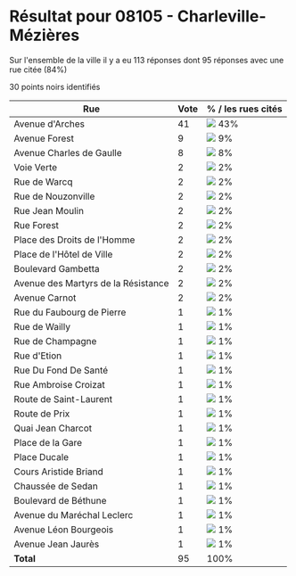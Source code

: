 # Résultat pour 08105 - Charleville-Mézières

Sur l'ensemble de la ville il y a eu 113 réponses dont 95 réponses avec une rue citée (84%)

30 points noirs identifiés

| Rue | Vote | % / les rues cités|
|-----|------|-------------------|
| Avenue d'Arches | 41 | <img src="../../img/bar_43.gif" />&nbsp;43%|
| Avenue Forest | 9 | <img src="../../img/bar_9.gif" />&nbsp;9%|
| Avenue Charles de Gaulle | 8 | <img src="../../img/bar_8.gif" />&nbsp;8%|
| Voie Verte | 2 | <img src="../../img/bar_2.gif" />&nbsp;2%|
| Rue de Warcq | 2 | <img src="../../img/bar_2.gif" />&nbsp;2%|
| Rue de Nouzonville | 2 | <img src="../../img/bar_2.gif" />&nbsp;2%|
| Rue Jean Moulin | 2 | <img src="../../img/bar_2.gif" />&nbsp;2%|
| Rue Forest | 2 | <img src="../../img/bar_2.gif" />&nbsp;2%|
| Place des Droits de l'Homme | 2 | <img src="../../img/bar_2.gif" />&nbsp;2%|
| Place de l'Hôtel de Ville | 2 | <img src="../../img/bar_2.gif" />&nbsp;2%|
| Boulevard Gambetta | 2 | <img src="../../img/bar_2.gif" />&nbsp;2%|
| Avenue des Martyrs de la Résistance | 2 | <img src="../../img/bar_2.gif" />&nbsp;2%|
| Avenue Carnot | 2 | <img src="../../img/bar_2.gif" />&nbsp;2%|
| Rue du Faubourg de Pierre | 1 | <img src="../../img/bar_1.gif" />&nbsp;1%|
| Rue de Wailly | 1 | <img src="../../img/bar_1.gif" />&nbsp;1%|
| Rue de Champagne | 1 | <img src="../../img/bar_1.gif" />&nbsp;1%|
| Rue d'Etion | 1 | <img src="../../img/bar_1.gif" />&nbsp;1%|
| Rue Du Fond De Santé | 1 | <img src="../../img/bar_1.gif" />&nbsp;1%|
| Rue Ambroise Croizat | 1 | <img src="../../img/bar_1.gif" />&nbsp;1%|
| Route de Saint-Laurent | 1 | <img src="../../img/bar_1.gif" />&nbsp;1%|
| Route de Prix | 1 | <img src="../../img/bar_1.gif" />&nbsp;1%|
| Quai Jean Charcot | 1 | <img src="../../img/bar_1.gif" />&nbsp;1%|
| Place de la Gare | 1 | <img src="../../img/bar_1.gif" />&nbsp;1%|
| Place Ducale | 1 | <img src="../../img/bar_1.gif" />&nbsp;1%|
| Cours Aristide Briand | 1 | <img src="../../img/bar_1.gif" />&nbsp;1%|
| Chaussée de Sedan | 1 | <img src="../../img/bar_1.gif" />&nbsp;1%|
| Boulevard de Béthune | 1 | <img src="../../img/bar_1.gif" />&nbsp;1%|
| Avenue du Maréchal Leclerc | 1 | <img src="../../img/bar_1.gif" />&nbsp;1%|
| Avenue Léon Bourgeois | 1 | <img src="../../img/bar_1.gif" />&nbsp;1%|
| Avenue Jean Jaurès | 1 | <img src="../../img/bar_1.gif" />&nbsp;1%|
| **Total** | 95 | 100%|
